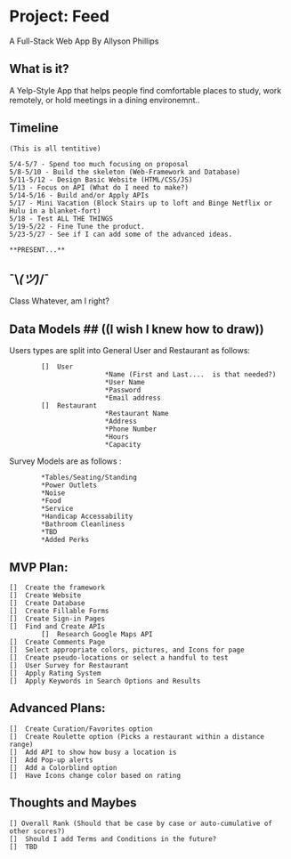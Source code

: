 # Project: Feed #
A Full-Stack Web App
By
Allyson Phillips

## What is it? ##
A Yelp-Style App that helps people find comfortable places to study, work remotely, or hold meetings in a dining environemnt..
## Timeline ##
```
(This is all tentitive)

5/4-5/7 - Spend too much focusing on proposal
5/8-5/10 - Build the skeleton (Web-Framework and Database)
5/11-5/12 - Design Basic Website (HTML/CSS/JS)
5/13 - Focus on API (What do I need to make?)
5/14-5/16 - Build and/or Apply APIs
5/17 - Mini Vacation (Block Stairs up to loft and Binge Netflix or Hulu in a blanket-fort)
5/18 - Test ALL THE THINGS
5/19-5/22 - Fine Tune the product.
5/23-5/27 - See if I can add some of the advanced ideas.

**PRESENT...**
```
## ¯\\_(ツ)_/¯ ##
Class Whatever, am I right?
## Data Models ## ((I wish I knew how to draw))

Users types are split into General User and Restaurant as follows:
```
        []	User
                        *Name (First and Last....  is that needed?)
                        *User Name
                        *Password
                        *Email address
        []	Restaurant
                        *Restaurant Name
                        *Address
                        *Phone Number
                        *Hours
                        *Capacity
```
Survey Models are as follows :
```
        *Tables/Seating/Standing
        *Power Outlets
        *Noise
        *Food
        *Service
        *Handicap Accessability
        *Bathroom Cleanliness
        *TBD
        *Added Perks
```
## MVP Plan: ##
```
[]  Create the framework
[]  Create Website
[]  Create Database
[]  Create Fillable Forms
[]  Create Sign-in Pages 
[]  Find and Create APIs
        []	Research Google Maps API
[]  Create Comments Page
[]  Select appropriate colors, pictures, and Icons for page
[]  Create pseudo-locations or select a handful to test
[]  User Survey for Restaurant
[]  Apply Rating System
[]  Apply Keywords in Search Options and Results
```
## Advanced Plans: ##
```
[]  Create Curation/Favorites option
[]  Create Roulette option (Picks a restaurant within a distance range)
[]  Add API to show how busy a location is
[]  Add Pop-up alerts
[]  Add a Colorblind option
[]  Have Icons change color based on rating        
```
## Thoughts and Maybes ##
```
[] Overall Rank (Should that be case by case or auto-cumulative of other scores?)
[]  Should I add Terms and Conditions in the future?
[]  TBD
```
